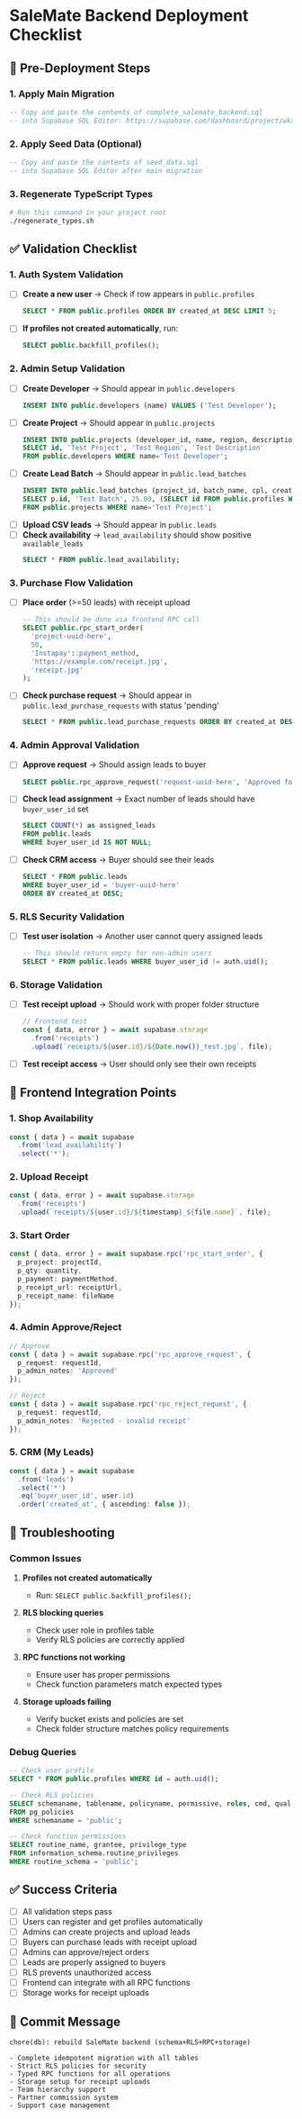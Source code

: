 # SaleMate Backend Deployment Checklist

## 🚀 Pre-Deployment Steps

### 1. Apply Main Migration
```sql
-- Copy and paste the contents of complete_salemate_backend.sql
-- into Supabase SQL Editor: https://supabase.com/dashboard/project/wkxbhvckmgrmdkdkhnqo/sql
```

### 2. Apply Seed Data (Optional)
```sql
-- Copy and paste the contents of seed_data.sql
-- into Supabase SQL Editor after main migration
```

### 3. Regenerate TypeScript Types
```bash
# Run this command in your project root
./regenerate_types.sh
```

## ✅ Validation Checklist

### 1. Auth System Validation
- [ ] **Create a new user** → Check if row appears in `public.profiles`
  ```sql
  SELECT * FROM public.profiles ORDER BY created_at DESC LIMIT 5;
  ```
- [ ] **If profiles not created automatically**, run:
  ```sql
  SELECT public.backfill_profiles();
  ```

### 2. Admin Setup Validation
- [ ] **Create Developer** → Should appear in `public.developers`
  ```sql
  INSERT INTO public.developers (name) VALUES ('Test Developer');
  ```
- [ ] **Create Project** → Should appear in `public.projects`
  ```sql
  INSERT INTO public.projects (developer_id, name, region, description)
  SELECT id, 'Test Project', 'Test Region', 'Test Description'
  FROM public.developers WHERE name='Test Developer';
  ```
- [ ] **Create Lead Batch** → Should appear in `public.lead_batches`
  ```sql
  INSERT INTO public.lead_batches (project_id, batch_name, cpl, created_by)
  SELECT p.id, 'Test Batch', 25.00, (SELECT id FROM public.profiles WHERE role='admin' LIMIT 1)
  FROM public.projects WHERE name='Test Project';
  ```
- [ ] **Upload CSV leads** → Should appear in `public.leads`
- [ ] **Check availability** → `lead_availability` should show positive `available_leads`
  ```sql
  SELECT * FROM public.lead_availability;
  ```

### 3. Purchase Flow Validation
- [ ] **Place order** (>=50 leads) with receipt upload
  ```sql
  -- This should be done via frontend RPC call
  SELECT public.rpc_start_order(
    'project-uuid-here',
    50,
    'Instapay'::payment_method,
    'https://example.com/receipt.jpg',
    'receipt.jpg'
  );
  ```
- [ ] **Check purchase request** → Should appear in `public.lead_purchase_requests` with status 'pending'
  ```sql
  SELECT * FROM public.lead_purchase_requests ORDER BY created_at DESC LIMIT 5;
  ```

### 4. Admin Approval Validation
- [ ] **Approve request** → Should assign leads to buyer
  ```sql
  SELECT public.rpc_approve_request('request-uuid-here', 'Approved for testing');
  ```
- [ ] **Check lead assignment** → Exact number of leads should have `buyer_user_id` set
  ```sql
  SELECT COUNT(*) as assigned_leads 
  FROM public.leads 
  WHERE buyer_user_id IS NOT NULL;
  ```
- [ ] **Check CRM access** → Buyer should see their leads
  ```sql
  SELECT * FROM public.leads 
  WHERE buyer_user_id = 'buyer-uuid-here' 
  ORDER BY created_at DESC;
  ```

### 5. RLS Security Validation
- [ ] **Test user isolation** → Another user cannot query assigned leads
  ```sql
  -- This should return empty for non-admin users
  SELECT * FROM public.leads WHERE buyer_user_id != auth.uid();
  ```

### 6. Storage Validation
- [ ] **Test receipt upload** → Should work with proper folder structure
  ```javascript
  // Frontend test
  const { data, error } = await supabase.storage
    .from('receipts')
    .upload(`receipts/${user.id}/${Date.now()}_test.jpg`, file);
  ```
- [ ] **Test receipt access** → User should only see their own receipts

## 🔧 Frontend Integration Points

### 1. Shop Availability
```typescript
const { data } = await supabase
  .from('lead_availability')
  .select('*');
```

### 2. Upload Receipt
```typescript
const { data, error } = await supabase.storage
  .from('receipts')
  .upload(`receipts/${user.id}/${timestamp}_${file.name}`, file);
```

### 3. Start Order
```typescript
const { data, error } = await supabase.rpc('rpc_start_order', {
  p_project: projectId,
  p_qty: quantity,
  p_payment: paymentMethod,
  p_receipt_url: receiptUrl,
  p_receipt_name: fileName
});
```

### 4. Admin Approve/Reject
```typescript
// Approve
const { data } = await supabase.rpc('rpc_approve_request', {
  p_request: requestId,
  p_admin_notes: 'Approved'
});

// Reject
const { data } = await supabase.rpc('rpc_reject_request', {
  p_request: requestId,
  p_admin_notes: 'Rejected - invalid receipt'
});
```

### 5. CRM (My Leads)
```typescript
const { data } = await supabase
  .from('leads')
  .select('*')
  .eq('buyer_user_id', user.id)
  .order('created_at', { ascending: false });
```

## 🚨 Troubleshooting

### Common Issues
1. **Profiles not created automatically**
   - Run: `SELECT public.backfill_profiles();`

2. **RLS blocking queries**
   - Check user role in profiles table
   - Verify RLS policies are correctly applied

3. **RPC functions not working**
   - Ensure user has proper permissions
   - Check function parameters match expected types

4. **Storage uploads failing**
   - Verify bucket exists and policies are set
   - Check folder structure matches policy requirements

### Debug Queries
```sql
-- Check user profile
SELECT * FROM public.profiles WHERE id = auth.uid();

-- Check RLS policies
SELECT schemaname, tablename, policyname, permissive, roles, cmd, qual 
FROM pg_policies 
WHERE schemaname = 'public';

-- Check function permissions
SELECT routine_name, grantee, privilege_type 
FROM information_schema.routine_privileges 
WHERE routine_schema = 'public';
```

## ✅ Success Criteria

- [ ] All validation steps pass
- [ ] Users can register and get profiles automatically
- [ ] Admins can create projects and upload leads
- [ ] Buyers can purchase leads with receipt upload
- [ ] Admins can approve/reject orders
- [ ] Leads are properly assigned to buyers
- [ ] RLS prevents unauthorized access
- [ ] Frontend can integrate with all RPC functions
- [ ] Storage works for receipt uploads

## 📝 Commit Message
```
chore(db): rebuild SaleMate backend (schema+RLS+RPC+storage)

- Complete idempotent migration with all tables
- Strict RLS policies for security
- Typed RPC functions for all operations
- Storage setup for receipt uploads
- Team hierarchy support
- Partner commission system
- Support case management
```

